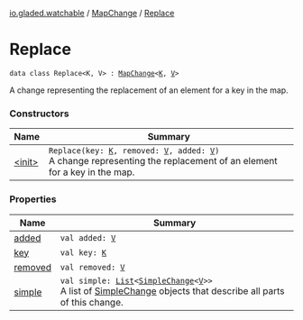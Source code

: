 [io.gladed.watchable](../../index.md) / [MapChange](../index.md) / [Replace](./index.md)

# Replace

`data class Replace<K, V> : `[`MapChange`](../index.md)`<`[`K`](index.md#K)`, `[`V`](index.md#V)`>`

A change representing the replacement of an element for a key in the map.

### Constructors

| Name | Summary |
|---|---|
| [&lt;init&gt;](-init-.md) | `Replace(key: `[`K`](index.md#K)`, removed: `[`V`](index.md#V)`, added: `[`V`](index.md#V)`)`<br>A change representing the replacement of an element for a key in the map. |

### Properties

| Name | Summary |
|---|---|
| [added](added.md) | `val added: `[`V`](index.md#V) |
| [key](key.md) | `val key: `[`K`](index.md#K) |
| [removed](removed.md) | `val removed: `[`V`](index.md#V) |
| [simple](simple.md) | `val simple: `[`List`](https://kotlinlang.org/api/latest/jvm/stdlib/kotlin.collections/-list/index.html)`<`[`SimpleChange`](../../-simple-change/index.md)`<`[`V`](index.md#V)`>>`<br>A list of [SimpleChange](../../-simple-change/index.md) objects that describe all parts of this change. |
